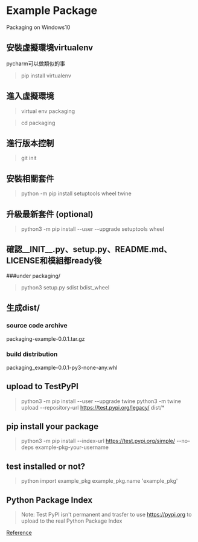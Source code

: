 # Example Package
Packaging on Windows10

## 安裝虛擬環境virtualenv
pycharm可以做類似的事
>pip install virtualenv

## 進入虛擬環境
>virtual env packaging

>cd packaging

## 進行版本控制
>git init

## 安裝相關套件
>python -m pip install setuptools wheel twine
## 升級最新套件 (optional)
>python3 -m pip install --user --upgrade setuptools wheel

## 確認__INIT__.py、setup.py、README.md、LICENSE和模組都ready後
###under packaging/
>python3 setup.py sdist bdist_wheel

## 生成dist/
### source code archive
packaging-example-0.0.1.tar.gz 
### build distribution
packaging_example-0.0.1-py3-none-any.whl 

## upload to TestPyPI
>python3 -m pip install --user --upgrade twine
>python3 -m twine upload --repository-url https://test.pypi.org/legacy/ dist/*
## pip install your package
>python3 -m pip install --index-url https://test.pypi.org/simple/ --no-deps example-pkg-your-username
## test installed or not?
>python
>import example_pkg
>example_pkg.name
'example_pkg'
## Python Package Index
>Note: Test PyPI isn't permanent and trasfer to use https://pypi.org to upload to the real Python Package Index

[Reference](https://packaging.python.org/tutorials/packaging-projects/)
